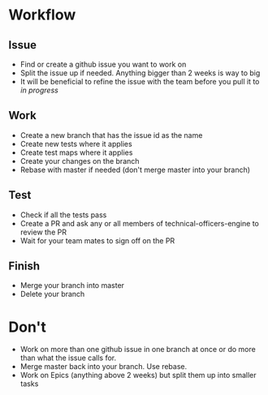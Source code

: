 # Workflow
## Issue
- Find or create a github issue you want to work on
- Split the issue up if needed. Anything bigger than 2 weeks is way to big
- It will be beneficial to refine the issue with the team before you pull it to *in progress*
## Work
- Create a new branch that has the issue id as the name
- Create new tests where it applies
- Create test maps where it applies
- Create your changes on the branch
- Rebase with master if needed (don't merge master into your branch)
## Test
- Check if all the tests pass
- Create a PR and ask any or all members of technical-officers-engine to review the PR
- Wait for your team mates to sign off on the PR
## Finish
- Merge your branch into master
- Delete your branch
# Don't
- Work on more than one github issue in one branch at once or do more than what the issue calls for.
- Merge master back into your branch. Use rebase.
- Work on Epics (anything above 2 weeks) but split them up into smaller tasks

